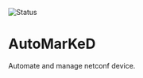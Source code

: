 ![Status](https://img.shields.io/badge/Status-Work%20In%20Progress-yellow.svg)
# AutoMarKeD
Automate and manage netconf device.
